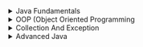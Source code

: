 [//]: # (Java Fundamentals)
<details>
<summary>Java Fundamentals</summary>
<details>
<summary>JDK</summary>

* 1
* 2
* 3
</details>

<details>
<summary>Data types</summary>

* 1
* 2
* 3
</details>

<details>
<summary>String</summary>

* 1
* 2
* 3
</details>

<details>
<summary>Methods</summary>

* 1
* 2
* 3
</details>
</details>

[//]: # (OOP)
<details>
<summary>OOP (Object Oriented Programming</summary>
<details>
<summary>Programming Paradigms</summary>

* 1
* 2
* 3
</details>

<details>
<summary>Class And Object</summary>

* 1
* 2
* 3
</details>

<details>
<summary>Encapsulation</summary>

* 1
* 2
* 3
</details>

<details>
<summary>Inheritance</summary>

* 1
* 2
* 3
</details>

<details>
<summary>Polymorphism</summary>

* 1
* 2
* 3
</details>

<details>
<summary>Abstraction</summary>

* 1
* 2
* 3
</details>

<details>
<summary>Heap And Stack</summary>
</details>
</details>

[//]: # (Collection And Exception)
<details>
<summary>Collection And Exception</summary>
</details>

[//]: # (Advanced Java )
<details>
<summary>Advanced Java</summary>
<ul>
        <delails><summary>Multithreading</summary></delails>
    </ul>

<ul>
        <delails><summary>Java Time APIs</summary>
            <ul>
                <li>1</li>
                <li>1</li>
                <li>1</li>
            </ul>
        </delails>
    </ul>

<ul>
        <delails><summary>IO/NIO</summary></delails>
    </ul>

<ul>
        <delails><summary>Memory Management</summary></delails>
    </ul>
</details>
